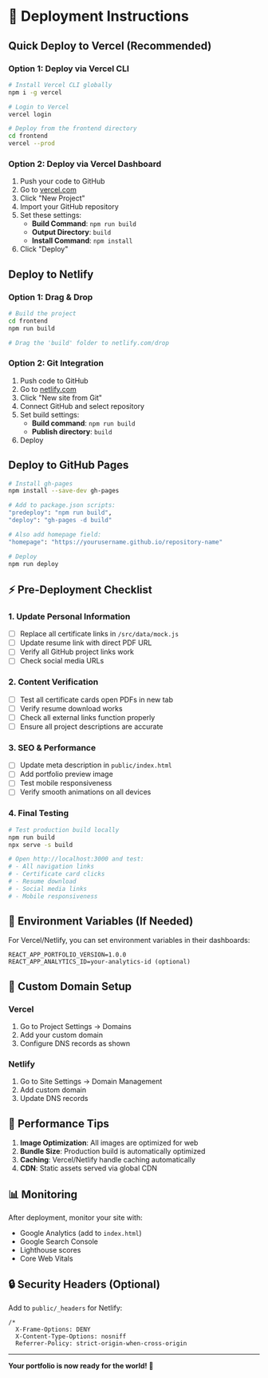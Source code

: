 # 🎯 Deployment Instructions

## Quick Deploy to Vercel (Recommended)

### Option 1: Deploy via Vercel CLI
```bash
# Install Vercel CLI globally
npm i -g vercel

# Login to Vercel
vercel login

# Deploy from the frontend directory
cd frontend
vercel --prod
```

### Option 2: Deploy via Vercel Dashboard
1. Push your code to GitHub
2. Go to [vercel.com](https://vercel.com)
3. Click "New Project"
4. Import your GitHub repository
5. Set these settings:
   - **Build Command**: `npm run build`
   - **Output Directory**: `build`
   - **Install Command**: `npm install`
6. Click "Deploy"

## Deploy to Netlify

### Option 1: Drag & Drop
```bash
# Build the project
cd frontend
npm run build

# Drag the 'build' folder to netlify.com/drop
```

### Option 2: Git Integration
1. Push code to GitHub
2. Go to [netlify.com](https://netlify.com)
3. Click "New site from Git"
4. Connect GitHub and select repository
5. Set build settings:
   - **Build command**: `npm run build`
   - **Publish directory**: `build`
6. Deploy

## Deploy to GitHub Pages

```bash
# Install gh-pages
npm install --save-dev gh-pages

# Add to package.json scripts:
"predeploy": "npm run build",
"deploy": "gh-pages -d build"

# Also add homepage field:
"homepage": "https://yourusername.github.io/repository-name"

# Deploy
npm run deploy
```

## ⚡ Pre-Deployment Checklist

### 1. Update Personal Information
- [ ] Replace all certificate links in `/src/data/mock.js`
- [ ] Update resume link with direct PDF URL
- [ ] Verify all GitHub project links work
- [ ] Check social media URLs

### 2. Content Verification
- [ ] Test all certificate cards open PDFs in new tab
- [ ] Verify resume download works
- [ ] Check all external links function properly
- [ ] Ensure all project descriptions are accurate

### 3. SEO & Performance
- [ ] Update meta description in `public/index.html`
- [ ] Add portfolio preview image
- [ ] Test mobile responsiveness
- [ ] Verify smooth animations on all devices

### 4. Final Testing
```bash
# Test production build locally
npm run build
npx serve -s build

# Open http://localhost:3000 and test:
# - All navigation links
# - Certificate card clicks
# - Resume download
# - Social media links
# - Mobile responsiveness
```

## 🔧 Environment Variables (If Needed)

For Vercel/Netlify, you can set environment variables in their dashboards:

```
REACT_APP_PORTFOLIO_VERSION=1.0.0
REACT_APP_ANALYTICS_ID=your-analytics-id (optional)
```

## 📱 Custom Domain Setup

### Vercel
1. Go to Project Settings → Domains
2. Add your custom domain
3. Configure DNS records as shown

### Netlify
1. Go to Site Settings → Domain Management
2. Add custom domain
3. Update DNS records

## 🚀 Performance Tips

1. **Image Optimization**: All images are optimized for web
2. **Bundle Size**: Production build is automatically optimized
3. **Caching**: Vercel/Netlify handle caching automatically
4. **CDN**: Static assets served via global CDN

## 📊 Monitoring

After deployment, monitor your site with:
- Google Analytics (add to `index.html`)
- Google Search Console
- Lighthouse scores
- Core Web Vitals

## 🔒 Security Headers (Optional)

Add to `public/_headers` for Netlify:
```
/*
  X-Frame-Options: DENY
  X-Content-Type-Options: nosniff
  Referrer-Policy: strict-origin-when-cross-origin
```

---

**Your portfolio is now ready for the world! 🌟**